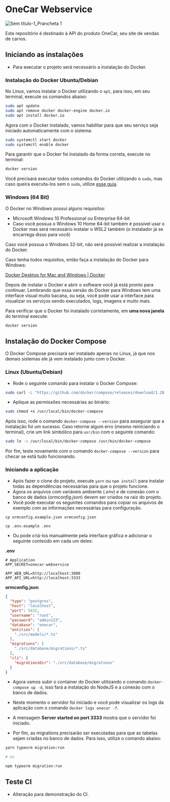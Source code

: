 # OneCar Webservice

![Sem título-1_Prancheta 1](https://user-images.githubusercontent.com/56441318/133950991-44ac40d3-c041-4c7a-b35b-bbf84abc9c37.png)

Este repositório é destinado à API do produto OneCar, seu site de vendas de carros.

## Iniciando as instalações

- Para executar o projeto será necessário a instalação do Docker.

### Instalação do Docker Ubuntu/Debian

No Linux, vamos instalar o Docker utilizando o `apt`, para isso, em seu terminal, execute os comandos abaixo:

```bash
sudo apt update
sudo apt remove docker docker-engine docker.io
sudo apt install docker.io
```

Agora com o Docker instalado, vamos habilitar para que seu serviço seja iniciado automaticamente com o sistema:

```bash
sudo systemctl start docker
sudo systemctl enable docker
```

Para garantir que o Docker foi instalado da forma correta, execute no terminal:

```bash
docker version
```

Você precisará executar todos comandos do Docker utilizando o `sudo`, mas caso queira executa-los sem o `sudo`, utilize [esse guia](https://docs.docker.com/engine/install/linux-postinstall/#manage-docker-as-a-non-root-user).

### Windows (64 Bit)

O Docker no Windows possui alguns requisitos:

- Microsoft Windows 10 Professional  ou Enterprise 64-bit
- Caso você possua o Windows 10 Home 64-bit também é possível usar o Docker mas será necessário instalar o WSL2 também (o instalador já se encarrega disso para você)

Caso você possua o Windows 32-bit, não será possível realizar a instalação do Docker.

Caso tenha todos requisitos, então faça a instalação do Docker para Windows:

[Docker Desktop for Mac and Windows | Docker](https://www.docker.com/products/docker-desktop)

Depois de instalar o Docker e abrir o software você já está pronto para continuar. Lembrando que essa versão do Docker para Windows tem uma interface visual muito bacana, ou seja, você pode usar a interface para visualizar os serviços sendo executados, logs, imagens e muito mais.

Para verificar que o Docker foi instalado corretamente, em **uma nova janela** do terminal execute:

```bash
docker version
```
## Instalação do Docker Compose

O Docker Compose precisará ser instalado apenas no Linux, já que nos demais sistemas ele já vem instalado junto com o Docker.

### Linux (Ubuntu/Debian)

- Rode o seguinte comando para instalar o Docker Compose:

```bash
sudo curl -L "https://github.com/docker/compose/releases/download/1.28.5/docker-compose-$(uname -s)-$(uname -m)" -o /usr/local/bin/docker-compose
```

- Aplique as permissões necessárias ao binário:

```bash
sudo chmod +x /usr/local/bin/docker-compose
```

Após isso, rode o comando `docker-compose --version` para assegurar que a instalação foi um sucesso. Caso retorne algum erro (mesmo reiniciando o terminal), crie um link simbólico para `usr/bin` com o seguinte comando:

```bash
sudo ln -s /usr/local/bin/docker-compose /usr/bin/docker-compose
```

Por fim, teste novamente com o comando `docker-compose --version` para checar se está tudo funcionando.

### Iniciando a aplicação

- Após fazer o clone do projeto, execute ```yarn``` ou ```npm install``` para instalar todas as dependências necessárias para que o projeto funcione.
- Agora os arquivos com variáveis ambiente (*.env*) e de conexão com o banco de dados (*ormconfig.json*) devem ser criados na raiz do projeto.
- Você pode executar os seguintes comandos para copiar os arquivos de exemplo com as informações necessárias para configuração.
```
cp ormconfig.example.json ormconfig.json

cp .env.example .env
```

- Ou pode criá-los manualmente pela interface gráfica e adicionar o seguinte conteúdo em cada um deles:

**.env**
```env
# Application
APP_SECRET=onecar-webservice

APP_WEB_URL=http://localhost:3000
APP_API_URL=http://localhost:3333

```

**ormconfig.json**
```json
{
  "type": "postgres",
  "host": "localhost",
  "port": 5432,
  "username": "root",
  "password": "admin123",
  "database": "onecar",
  "entities": [
    "./src/models/*.ts"
  ],
  "migrations": [
    "./src/database/migrations/*.ts"
  ],
  "cli": {
    "migrationsDir": "./src/database/migrations"
  }
}

```

- Agora vamos subir o container do Docker utilizando o comando ```docker-compose up -d```, isso fará a instalação do NodeJS e a conexão com o banco de dados.

- Neste momento o servidor foi iniciado e você pode visualizar os logs da aplicação com o comando ```docker logs onecar -f```.

- A mensagem **Server started on port 3333** mostra que o servidor foi iniciado.

- Por fim, as migrations precisarão ser executadas para que as tabelas sejam criadas no banco de dados. Para isso, utilize o comando abaixo:

```bash
yarn typeorm migration:run

# ou

npm typeorm migration:run
```


## Teste CI

- Alteração para demonstração do CI.


